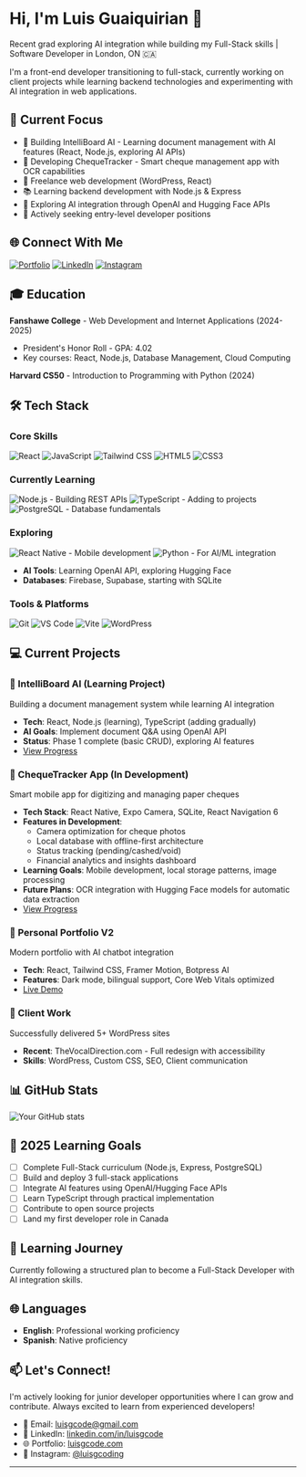 # Hi, I'm Luis Guaiquirian 👋

Recent grad exploring AI integration while building my Full-Stack skills | Software Developer in London, ON 🇨🇦

I'm a front-end developer transitioning to full-stack, currently working on client projects while learning backend technologies and experimenting with AI integration in web applications.

## 🚀 Current Focus

- 🔨 Building IntelliBoard AI - Learning document management with AI features (React, Node.js, exploring AI APIs)
- 📱 Developing ChequeTracker - Smart cheque management app with OCR capabilities
- 💼 Freelance web development (WordPress, React)
- 📚 Learning backend development with Node.js & Express
- 🤖 Exploring AI integration through OpenAI and Hugging Face APIs
- 🎯 Actively seeking entry-level developer positions

## 🌐 Connect With Me

[![Portfolio](https://img.shields.io/badge/Portfolio-luisgcode.com-blue?style=flat-square)](https://luisgcode.com)
[![LinkedIn](https://img.shields.io/badge/LinkedIn-luisgcode-0077B5?style=flat-square&logo=linkedin)](https://www.linkedin.com/in/luisgcode/)
[![Instagram](https://img.shields.io/badge/Instagram-luisgcoding-E4405F?style=flat-square&logo=instagram)](https://www.instagram.com/luisgcoding/)

## 🎓 Education 

**Fanshawe College** - Web Development and Internet Applications (2024-2025)
- President's Honor Roll - GPA: 4.02
- Key courses: React, Node.js, Database Management, Cloud Computing

**Harvard CS50** - Introduction to Programming with Python (2024)

## 🛠 Tech Stack

### Core Skills
![React](https://img.shields.io/badge/-React-61DAFB?style=flat-square&logo=react&logoColor=black)
![JavaScript](https://img.shields.io/badge/-JavaScript-F7DF1E?style=flat-square&logo=javascript&logoColor=black)
![Tailwind CSS](https://img.shields.io/badge/-Tailwind_CSS-38B2AC?style=flat-square&logo=tailwind-css&logoColor=white)
![HTML5](https://img.shields.io/badge/-HTML5-E34F26?style=flat-square&logo=html5&logoColor=white)
![CSS3](https://img.shields.io/badge/-CSS3-1572B6?style=flat-square&logo=css3)

### Currently Learning
![Node.js](https://img.shields.io/badge/-Node.js-339933?style=flat-square&logo=node.js&logoColor=white) - Building REST APIs
![TypeScript](https://img.shields.io/badge/-TypeScript-3178C6?style=flat-square&logo=typescript&logoColor=white) - Adding to projects
![PostgreSQL](https://img.shields.io/badge/-PostgreSQL-336791?style=flat-square&logo=postgresql&logoColor=white) - Database fundamentals

### Exploring
![React Native](https://img.shields.io/badge/-React_Native-61DAFB?style=flat-square&logo=react&logoColor=black) - Mobile development
![Python](https://img.shields.io/badge/-Python-3776AB?style=flat-square&logo=python&logoColor=white) - For AI/ML integration
- **AI Tools**: Learning OpenAI API, exploring Hugging Face
- **Databases**: Firebase, Supabase, starting with SQLite

### Tools & Platforms
![Git](https://img.shields.io/badge/-Git-F05032?style=flat-square&logo=git&logoColor=white)
![VS Code](https://img.shields.io/badge/-VS_Code-007ACC?style=flat-square&logo=visual-studio-code)
![Vite](https://img.shields.io/badge/-Vite-646CFF?style=flat-square&logo=vite&logoColor=white)
![WordPress](https://img.shields.io/badge/-WordPress-21759B?style=flat-square&logo=wordpress)

## 💻 Current Projects

### 🤖 IntelliBoard AI (Learning Project)
Building a document management system while learning AI integration
- **Tech**: React, Node.js (learning), TypeScript (adding gradually)
- **AI Goals**: Implement document Q&A using OpenAI API
- **Status**: Phase 1 complete (basic CRUD), exploring AI features
- [View Progress](https://github.com/luisgcode/intelliboard-ai)

### 📱 ChequeTracker App (In Development)
Smart mobile app for digitizing and managing paper cheques
- **Tech Stack**: React Native, Expo Camera, SQLite, React Navigation 6
- **Features in Development**: 
  - Camera optimization for cheque photos
  - Local database with offline-first architecture
  - Status tracking (pending/cashed/void)
  - Financial analytics and insights dashboard
- **Learning Goals**: Mobile development, local storage patterns, image processing
- **Future Plans**: OCR integration with Hugging Face models for automatic data extraction
- [View Progress](https://github.com/luisgcode/cheque-tracker)

### 🎯 Personal Portfolio V2
Modern portfolio with AI chatbot integration
- **Tech**: React, Tailwind CSS, Framer Motion, Botpress AI
- **Features**: Dark mode, bilingual support, Core Web Vitals optimized
- [Live Demo](https://luisgcode.com)

### 💼 Client Work
Successfully delivered 5+ WordPress sites
- **Recent**: TheVocalDirection.com - Full redesign with accessibility
- **Skills**: WordPress, Custom CSS, SEO, Client communication

## 📊 GitHub Stats

![Your GitHub stats](https://github-readme-stats.vercel.app/api?username=luisgcode&show_icons=true&theme=dark)

## 🎯 2025 Learning Goals

- [ ] Complete Full-Stack curriculum (Node.js, Express, PostgreSQL)
- [ ] Build and deploy 3 full-stack applications
- [ ] Integrate AI features using OpenAI/Hugging Face APIs
- [ ] Learn TypeScript through practical implementation
- [ ] Contribute to open source projects
- [ ] Land my first developer role in Canada

## 🌱 Learning Journey

Currently following a structured plan to become a Full-Stack Developer with AI integration skills.

## 🌐 Languages

- **English**: Professional working proficiency
- **Spanish**: Native proficiency

## 📫 Let's Connect!

I'm actively looking for junior developer opportunities where I can grow and contribute. Always excited to learn from experienced developers!

- 📧 Email: luisgcode@gmail.com
- 💼 LinkedIn: [linkedin.com/in/luisgcode](https://www.linkedin.com/in/luisgcode/)
- 🌐 Portfolio: [luisgcode.com](https://luisgcode.com)
- 📱 Instagram: [@luisgcoding](https://www.instagram.com/luisgcoding/)

---

